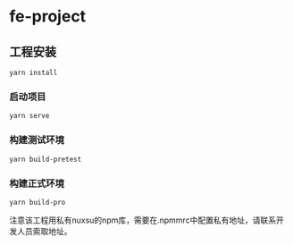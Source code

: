 # fe-project

## 工程安装
```
yarn install
```

### 启动项目
```
yarn serve
```

### 构建测试环境
```
yarn build-pretest
```
### 构建正式环境
```
yarn build-pro
```

注意该工程用私有nuxsu的npm库，需要在.npmmrc中配置私有地址，请联系开发人员索取地址。

